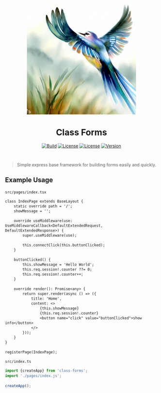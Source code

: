 <div align="center">
    <img alt="Logo" src="docs/freedom.jpg" width="360px"/>
    <h1>Class Forms</h1>
</div>

<div align="center">

[![Build](https://github.com/ido-pluto/class-forms/actions/workflows/build.yml/badge.svg)](https://github.com/ido-pluto/class-forms/actions/workflows/build.yml)
[![License](https://badgen.net/badge/color/MIT/green?label=license)](https://www.npmjs.com/package/class-forms)
[![License](https://badgen.net/badge/color/TypeScript/blue?label=types)](https://www.npmjs.com/package/class-forms)
[![Version](https://badgen.net/npm/v/class-forms)](https://www.npmjs.com/package/class-forms)

</div>
<br />

> Simple express base framework for building forms easily and quickly.

## Example Usage

`src/pages/index.tsx`

```tsx
class IndexPage extends BaseLayout {
    static override path = '/';
    showMessage = '';

    override useMiddleware(use: UseMiddlewareCallback<DefaultExtendedRequest, DefaultExtendedResponse>) {
        super.useMiddleware(use);

        this.connectClick(this.buttonClicked);
    }

    buttonClicked() {
        this.showMessage = 'Hello World';
        this.req.session!.counter ??= 0;
        this.req.session!.counter++;
    }

    override render(): Promise<any> {
        return super.render(async () => ({
            title: 'Home',
            content: <>
                {this.showMessage}
                {this.req.session!.counter}
                <button name="click" value="buttonClicked">show info</button>
            </>
        }));
    }
}

registerPage(IndexPage);
```

`src/index.ts`

```ts
import {createApp} from 'class-forms';
import './pages/index.js';

createApp();
```
